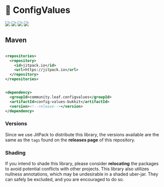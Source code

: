 # 📝 ConfigValues

[![](https://jitpack.io/v/community.leaf/configvalues.svg)](https://jitpack.io/#community.leaf/configvalues "Get maven artifacts on JitPack")
[![](https://img.shields.io/badge/License-MPL--2.0-blue)](./LICENSE "Project License: MPL-2.0")
[![](https://img.shields.io/badge/Java-11-orange)](#java-version "Java Version: 11")
[![](https://img.shields.io/badge/View-Javadocs-%234D7A97)](https://javadoc.jitpack.io/community/leaf/configvalues/config-values-parent/latest/javadoc/ "View Javadocs")

## Maven

```xml

<repositories>
  <repository>
    <id>jitpack.io</id>
    <url>https://jitpack.io</url>
  </repository>
</repositories>
```

```xml

<dependency>
  <groupId>community.leaf.configvalues</groupId>
  <artifactId>config-values-bukkit</artifactId>
  <version><!--release--></version>
</dependency>
```

### Versions

Since we use JitPack to distribute this library, the versions available
are the same as the `tags` found on the **releases page** of this repository.

### Shading

If you intend to shade this library, please consider **relocating** the packages
to avoid potential conflicts with other projects. This library also utilizes
nullness annotations, which may be undesirable in a shaded uber-jar. They can
safely be excluded, and you are encouraged to do so.

